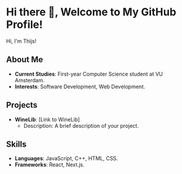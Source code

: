 # Hi there 👋, Welcome to My GitHub Profile!

Hi, I'm Thijs!

## About Me
- **Current Studies**: First-year Computer Science student at VU Amsterdam.
- **Interests**: Software Development, Web Development.

## Projects
- **WineLib**: [Link to WineLib]
  - Description: A brief description of your project.

## Skills
- **Languages**: JavaScript, C++, HTML, CSS.
- **Frameworks**: React, Next.js.
